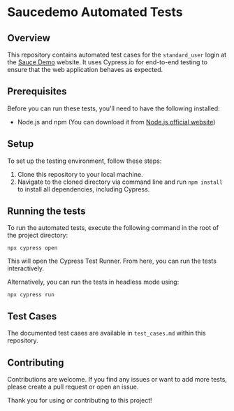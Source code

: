 # Saucedemo Automated Tests

## Overview

This repository contains automated test cases for the `standard_user` login at the [Sauce Demo](https://www.saucedemo.com) website. It uses Cypress.io for end-to-end testing to ensure that the web application behaves as expected.

## Prerequisites

Before you can run these tests, you'll need to have the following installed:

- Node.js and npm (You can download it from [Node.js official website](https://nodejs.org/))

## Setup

To set up the testing environment, follow these steps:

1. Clone this repository to your local machine.
2. Navigate to the cloned directory via command line and run `npm install` to install all dependencies, including Cypress.

## Running the tests

To run the automated tests, execute the following command in the root of the project directory:

```npx cypress open```

This will open the Cypress Test Runner. From here, you can run the tests interactively.

Alternatively, you can run the tests in headless mode using:

```npx cypress run```

## Test Cases

The documented test cases are available in `test_cases.md` within this repository.

## Contributing

Contributions are welcome. If you find any issues or want to add more tests, please create a pull request or open an issue.

Thank you for using or contributing to this project!

